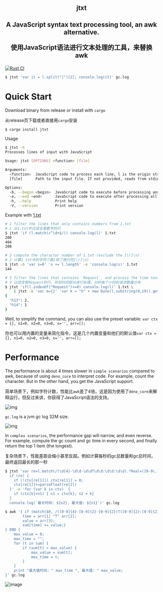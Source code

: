 <center>
    <h2>jtxt<h2>
    <p>A JavaScript syntax text processing tool, an awk alternative.</p>
    <p>使用JavaScript语法进行文本处理的工具，来替换awk</p>
</center>

[![Rust CI](https://github.com/sunwu51/jtxt/actions/workflows/rust.yml/badge.svg)](https://github.com/sunwu51/jtxt/actions/workflows/rust.yml)

```bash
$ jtxt 'var it = l.split("]")[2]; console.log(it)' gc.log
```

# Quick Start
Download binary from release or install with `cargo`

从release页下载或者直接用`cargo`安装
```bash
$ cargo install jtxt
```

Usage
```bash
$ jtxt -h
Processes lines of input with JavaScript

Usage: jtxt [OPTIONS] <function> [file]

Arguments:
  <function>  JavaScript code to process each line, l is the origin string
  [file]      Path to the input file. If not provided, reads from stdin.

Options:
  -b, --begin <begin>  JavaScript code to execute before processing any lines
  -e, --end <end>      JavaScript code to execute after processing all lines
  -h, --help           Print help
  -V, --version        Print version
```
Example with [1.txt](./1.txt)
```bash
# 1 filter the lines that only contains numbers from 1.txt
# 1 从1.txt中过滤全是数字的行
$ jtxt 'if (l.match(/^\d+$/)) console.log(l)' 1.txt
200
404
200

# 2 compute the character number of 1.txt (exclude the [\r]\n)
# 2 计算1.txt中的字符个数(除了换行符[\r]\n)
$ jtxt -b 'var s=0' 's += l.length' -e 'console.log(s)' 1.txt
144

# 3 filter the lines that contains `Request`, and process the time text, then analyze the distribution of quantity per hour
# 3 过滤含有Request的行，并将时间部分进行处理，分析每个小时的请求数量分布
$ jtxt 'if(l.indexOf("Request")>=0) console.log(l)' 1.txt \
    | jtxt -b 'var m={}' 'var k = "h" + new Date(l.substring(0,19)).getHours(); if(!m[k]) m[k]=0; m[k]++' -e 'console.log(m)' 1.txt
{
  "h13": 2,
  "h14": 1
}
```

Well, to simplify the command, you can also use the preset variable: `var ctx = {}, n1=0, n2=0, n3=0, s='', arr=[];`

你也可以用内置的变量来简化指令，这是几个内置变量和他们的默认值`var ctx = {}, n1=0, n2=0, n3=0, s='', arr=[];`

# Performance
The performance is about 4 times slower in `simple scenarios` compared to awk, because of using `deno_core` to interpret code. For example, count the character. But in the other hand, you get the JavaScript support.

简单场景下，例如字符计数，性能比`awk`差了4倍，这是因为使用了`deno_core`来解释运行，但反过来讲，你获得了JavaScript语法的支持。

![img](https://i.imgur.com/DydkAan.png)

`gc.log` is a jvm gc log 32M size.

![img](https://i.imgur.com/1HoVOLX.png)

In `complex scenarios`, the performance gap will narrow, and even reverse. For example, compute the gc count and gc time in every second, and finally return the top 1 item (the longest).

复杂场景下，性能差距会缩小甚至反超。例如计算每秒的gc总数量和gc总时间，最终返回最长的那一秒

```bash
$ jtxt 'var re=l.match(/(\d{4}-\d\d-\d\dT\d\d:\d\d:\d\d).*Real=([0-9\.]+)/); 
  if (re) { 
    if (!ctx[re[1]]) ctx[re[1]] = 0; 
    ctx[re[1]]+=parseFloat(re[2]) 
  }' -e 'for (var k in ctx)  { 
    if (ctx[k]>n1) { n1 = ctx[k]; n2 = k} 
  } 
  console.log(`最大时间: ${n2}, 最大值: ${n1}`)' gc.log

$ awk '{ if (match($0, /([0-9]{4}-[0-9]{2}-[0-9]{2})T([0-9]{2}:[0-9]{2}:[0-9]{2}).*Real=([0-9\.]+)/, arr)) {
        time = arr[1] "T" arr[2];
        value = arr[3];
        sum[time] += value;}
} END {
    max_value = 0;
    max_time = ""; 
    for (t in sum) {
        if (sum[t] > max_value) {
            max_value = sum[t];
            max_time = t; 
        }
    }
    print "最大值时间: " max_time ", 最大值: " max_value;
}' gc.log
```

![image](https://i.imgur.com/14sChtK.png)